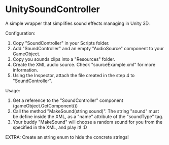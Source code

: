 # UnitySoundController

A simple wrapper that simplifies sound effects managing in Unity 3D.

Configuration:

1. Copy "SoundController" in your Scripts folder.
2. Add "SoundController" and an empty "AudioSource" component to your GameObject.
3. Copy you sounds clips into a "Resources" folder.
4. Create the XML audio source. Check "sourceExample.xml" for more information.
5. Using the Inspector, attach the file created in the step 4 to "SoundController".

Usage:

1. Get a reference to the "SoundController" component (gameObject.GetComponent<SoundController>())
2. Call the method "MakeSound(string sound)". The string "sound" must be define inside the XML, as a "name" attribute of the "soundType" tag.
3. Your buddy "MakeSound" will choose a random sound for you from the specified in the XML, and play it! :D

EXTRA: Create an string enum to hide the concrete strings!
